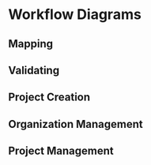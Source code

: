 # Workflow Diagrams

## Mapping

## Validating

## Project Creation

## Organization Management

## Project Management
